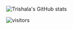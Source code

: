 
![Trishala's GitHub stats](https://github-readme-stats.vercel.app/api?username=trishala01&count_private=true)

![visitors](https://visitor-badge.glitch.me/badge?page_id=trishala01.visitor.badge)
